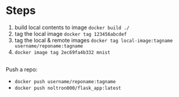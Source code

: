 # Steps
1. build local contents to image
	`docker build ./`
1. tag the local image
	`docker tag 123456abcdef`
1. tag the local & remote images
	`docker tag local-image:tagname username/reponame:tagname`
1. `docker image tag 2ec69fa4b332 mnist`
##
Push a repo:
- `docker push username/reponame:tagname`
- `docker push noltron000/flask_app:latest`

